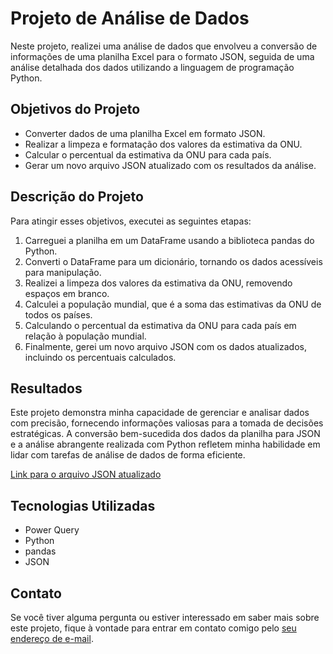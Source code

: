 # Projeto de Análise de Dados

Neste projeto, realizei uma análise de dados que envolveu a conversão de informações de uma planilha Excel para o formato JSON, seguida de uma análise detalhada dos dados utilizando a linguagem de programação Python.

## Objetivos do Projeto

- Converter dados de uma planilha Excel em formato JSON.
- Realizar a limpeza e formatação dos valores da estimativa da ONU.
- Calcular o percentual da estimativa da ONU para cada país.
- Gerar um novo arquivo JSON atualizado com os resultados da análise.

## Descrição do Projeto

Para atingir esses objetivos, executei as seguintes etapas:

1. Carreguei a planilha em um DataFrame usando a biblioteca pandas do Python.
2. Converti o DataFrame para um dicionário, tornando os dados acessíveis para manipulação.
3. Realizei a limpeza dos valores da estimativa da ONU, removendo espaços em branco.
4. Calculei a população mundial, que é a soma das estimativas da ONU de todos os países.
5. Calculando o percentual da estimativa da ONU para cada país em relação à população mundial.
6. Finalmente, gerei um novo arquivo JSON com os dados atualizados, incluindo os percentuais calculados.

## Resultados

Este projeto demonstra minha capacidade de gerenciar e analisar dados com precisão, fornecendo informações valiosas para a tomada de decisões estratégicas. A conversão bem-sucedida dos dados da planilha para JSON e a análise abrangente realizada com Python refletem minha habilidade em lidar com tarefas de análise de dados de forma eficiente.

[Link para o arquivo JSON atualizado](https://github.com/FlavioHenrique1/analise-dados-demograficos/blob/main/dados_atualizados.json)

## Tecnologias Utilizadas

- Power Query
- Python
- pandas
- JSON

## Contato

Se você tiver alguma pergunta ou estiver interessado em saber mais sobre este projeto, fique à vontade para entrar em contato comigo pelo [seu endereço de e-mail](mailto:sfla-henrique@hotmail.com).

